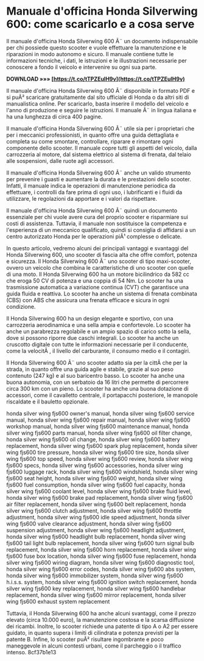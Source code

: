 
 
# Manuale d'officina Honda Silverwing 600: come scaricarlo e a cosa serve
 
Il manuale d'officina Honda Silverwing 600 Ã¨ un documento indispensabile per chi possiede questo scooter e vuole effettuare la manutenzione e le riparazioni in modo autonomo e sicuro. Il manuale contiene tutte le informazioni tecniche, i dati, le istruzioni e le illustrazioni necessarie per conoscere a fondo il veicolo e intervenire su ogni sua parte.
 
**DOWNLOAD »»» [https://t.co/tTPZEulH9v](https://t.co/tTPZEulH9v)**


 
Il manuale d'officina Honda Silverwing 600 Ã¨ disponibile in formato PDF e si puÃ² scaricare gratuitamente dal sito ufficiale di Honda o da altri siti di manualistica online. Per scaricarlo, basta inserire il modello del veicolo e l'anno di produzione e seguire le istruzioni. Il manuale Ã¨ in lingua italiana e ha una lunghezza di circa 400 pagine.
 
Il manuale d'officina Honda Silverwing 600 Ã¨ utile sia per i proprietari che per i meccanici professionisti, in quanto offre una guida dettagliata e completa su come smontare, controllare, riparare e rimontare ogni componente dello scooter. Il manuale copre tutti gli aspetti del veicolo, dalla carrozzeria al motore, dal sistema elettrico al sistema di frenata, dal telaio alle sospensioni, dalle ruote agli accessori.
 
Il manuale d'officina Honda Silverwing 600 Ã¨ anche un valido strumento per prevenire i guasti e aumentare la durata e le prestazioni dello scooter. Infatti, il manuale indica le operazioni di manutenzione periodica da effettuare, i controlli da fare prima di ogni uso, i lubrificanti e i fluidi da utilizzare, le regolazioni da apportare e i valori da rispettare.
 
Il manuale d'officina Honda Silverwing 600 Ã¨ quindi un documento essenziale per chi vuole avere cura del proprio scooter e risparmiare sui costi di assistenza. Tuttavia, il manuale non sostituisce la competenza e l'esperienza di un meccanico qualificato, quindi si consiglia di affidarsi a un centro autorizzato Honda per le operazioni piÃ¹ complesse o delicate.

In questo articolo, vedremo alcuni dei principali vantaggi e svantaggi del Honda Silverwing 600, uno scooter di fascia alta che offre comfort, potenza e sicurezza. Il Honda Silverwing 600 Ã¨ uno scooter di tipo maxi-scooter, ovvero un veicolo che combina le caratteristiche di uno scooter con quelle di una moto. Il Honda Silverwing 600 ha un motore bicilindrico da 582 cc che eroga 50 CV di potenza e una coppia di 54 Nm. Lo scooter ha una trasmissione automatica a variazione continua (CVT) che garantisce una guida fluida e reattiva. Lo scooter ha anche un sistema di frenata combinata (CBS) con ABS che assicura una frenata efficace e sicura in ogni condizione.
 
Il Honda Silverwing 600 ha un design elegante e sportivo, con una carrozzeria aerodinamica e una sella ampia e confortevole. Lo scooter ha anche un parabrezza regolabile e un ampio spazio di carico sotto la sella, dove si possono riporre due caschi integrali. Lo scooter ha anche un cruscotto digitale con tutte le informazioni necessarie per il conducente, come la velocitÃ , il livello del carburante, il consumo medio e il contagiri.
 
Il Honda Silverwing 600 Ã¨ uno scooter adatto sia per la cittÃ  che per la strada, in quanto offre una guida agile e stabile, grazie al suo peso contenuto (247 kg) e al suo baricentro basso. Lo scooter ha anche una buona autonomia, con un serbatoio da 16 litri che permette di percorrere circa 300 km con un pieno. Lo scooter ha anche una buona dotazione di accessori, come il cavalletto centrale, il portapacchi posteriore, le manopole riscaldate e il bauletto opzionale.
 
honda silver wing fjs600 owner's manual,  honda silver wing fjs600 service manual,  honda silver wing fjs600 repair manual,  honda silver wing fjs600 workshop manual,  honda silver wing fjs600 maintenance manual,  honda silver wing fjs600 parts manual,  honda silver wing fjs600 oil filter change,  honda silver wing fjs600 oil change,  honda silver wing fjs600 battery replacement,  honda silver wing fjs600 spark plug replacement,  honda silver wing fjs600 tire pressure,  honda silver wing fjs600 tire size,  honda silver wing fjs600 top speed,  honda silver wing fjs600 review,  honda silver wing fjs600 specs,  honda silver wing fjs600 accessories,  honda silver wing fjs600 luggage rack,  honda silver wing fjs600 windshield,  honda silver wing fjs600 seat height,  honda silver wing fjs600 weight,  honda silver wing fjs600 fuel consumption,  honda silver wing fjs600 fuel capacity,  honda silver wing fjs600 coolant level,  honda silver wing fjs600 brake fluid level,  honda silver wing fjs600 brake pad replacement,  honda silver wing fjs600 air filter replacement,  honda silver wing fjs600 belt replacement,  honda silver wing fjs600 clutch adjustment,  honda silver wing fjs600 throttle adjustment,  honda silver wing fjs600 idle speed adjustment,  honda silver wing fjs600 valve clearance adjustment,  honda silver wing fjs600 suspension adjustment,  honda silver wing fjs600 headlight adjustment,  honda silver wing fjs600 headlight bulb replacement,  honda silver wing fjs600 tail light bulb replacement,  honda silver wing fjs600 turn signal bulb replacement,  honda silver wing fjs600 horn replacement,  honda silver wing fjs600 fuse box location,  honda silver wing fjs600 fuse replacement,  honda silver wing fjs600 wiring diagram,  honda silver wing fjs600 diagnostic tool,  honda silver wing fjs600 error codes,  honda silver wing fjs600 abs system,  honda silver wing fjs600 immobilizer system,  honda silver wing fjs600 h.i.s.s. system,  honda silver wing fjs600 ignition switch replacement,  honda silver wing fjs600 key replacement,  honda silver wing fjs600 handlebar replacement,  honda silver wing fjs600 mirror replacement,  honda silver wing fjs600 exhaust system replacement
 
Tuttavia, il Honda Silverwing 600 ha anche alcuni svantaggi, come il prezzo elevato (circa 10.000 euro), la manutenzione costosa e la scarsa diffusione dei ricambi. Inoltre, lo scooter richiede una patente di tipo A o A2 per essere guidato, in quanto supera i limiti di cilindrata e potenza previsti per la patente B. Infine, lo scooter puÃ² risultare ingombrante e poco maneggevole in alcuni contesti urbani, come il parcheggio o il traffico intenso.
 8cf37b1e13
 
